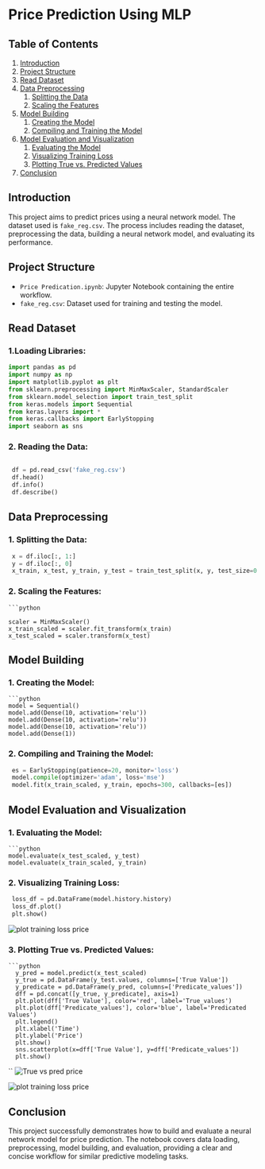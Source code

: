 # Price Prediction Using MLP

## Table of Contents
1. [Introduction](#introduction)
2. [Project Structure](#project-structure)
3. [Read Dataset](#read-dataset)
5. [Data Preprocessing](#data-preprocessing)
    1. [Splitting the Data](#1-splitting-the-data)
    2. [Scaling the Features](#2-scaling-the-features)
6. [Model Building](#model-building)
    1. [Creating the Model](#1-creating-the-model)
    2. [Compiling and Training the Model](#2-compiling-and-training-the-model)
7. [Model Evaluation and Visualization](#model-evaluation-and-visualization)
    1. [Evaluating the Model](#1-evaluating-the-model)
    2. [Visualizing Training Loss](#2-visualizing-training-loss)
    3. [Plotting True vs. Predicted Values](#3-plotting-true-vs-predicted-values)
9. [Conclusion](#conclusion)

## Introduction
This project aims to predict prices using a neural network model. The dataset used is `fake_reg.csv`. The process includes reading the dataset, preprocessing the data, building a neural network model, and evaluating its performance.

## Project Structure
- `Price Predication.ipynb`: Jupyter Notebook containing the entire workflow.
- `fake_reg.csv`: Dataset used for training and testing the model.

## Read Dataset
### 1.**Loading Libraries**:
   ```python
   import pandas as pd 
   import numpy as np 
   import matplotlib.pyplot as plt 
   from sklearn.preprocessing import MinMaxScaler, StandardScaler
   from sklearn.model_selection import train_test_split 
   from keras.models import Sequential 
   from keras.layers import *
   from keras.callbacks import EarlyStopping
   import seaborn as sns
   ```
### 2. **Reading the Data:**
   ```python

    df = pd.read_csv('fake_reg.csv')
    df.head()
    df.info()
    df.describe()
   ```
## Data Preprocessing
 ### 1. **Splitting the Data:**

   ```python
    x = df.iloc[:, 1:]
    y = df.iloc[:, 0]
    x_train, x_test, y_train, y_test = train_test_split(x, y, test_size=0.25, random_state=42)
```
### 2. **Scaling the Features:**

    ```python

    scaler = MinMaxScaler()
    x_train_scaled = scaler.fit_transform(x_train)
    x_test_scaled = scaler.transform(x_test)
## Model Building
### 1. **Creating the Model:**

    ```python
    model = Sequential()
    model.add(Dense(10, activation='relu'))
    model.add(Dense(10, activation='relu'))
    model.add(Dense(10, activation='relu'))
    model.add(Dense(1))
### 2. **Compiling and Training the Model:**

   ```python
    es = EarlyStopping(patience=20, monitor='loss')
    model.compile(optimizer='adam', loss='mse')
    model.fit(x_train_scaled, y_train, epochs=300, callbacks=[es])
```
## Model Evaluation and Visualization
### 1. **Evaluating the Model:**
    ```python
    model.evaluate(x_test_scaled, y_test)
    model.evaluate(x_train_scaled, y_train)
### 2. **Visualizing Training Loss:**

   ```python
    loss_df = pd.DataFrame(model.history.history)
    loss_df.plot()
    plt.show()
```

![plot training loss price](https://github.com/user-attachments/assets/9243da84-daab-40e7-a235-fe563486a607)

### 3. **Plotting True vs. Predicted Values:**
    ```python
      y_pred = model.predict(x_test_scaled)
      y_true = pd.DataFrame(y_test.values, columns=['True Value'])
      y_predicate = pd.DataFrame(y_pred, columns=['Predicate_values'])
      dff = pd.concat([y_true, y_predicate], axis=1)
      plt.plot(dff['True Value'], color='red', label='True_values')
      plt.plot(dff['Predicate_values'], color='blue', label='Predicated Values')
      plt.legend()
      plt.xlabel('Time')
      plt.ylabel('Price')
      plt.show()
      sns.scatterplot(x=dff['True Value'], y=dff['Predicate_values'])
      plt.show()
``
![True vs pred price](https://github.com/user-attachments/assets/99ab2ed5-d490-41f5-a113-e620f90819d2)

![plot training loss price](https://github.com/user-attachments/assets/87dadfe2-57be-4146-89ec-3f0442f4844b)

    

## Conclusion
This project successfully demonstrates how to build and evaluate a neural network model for price prediction. The notebook covers data loading, preprocessing, model building, and evaluation, providing a clear and concise workflow for similar predictive modeling tasks.
